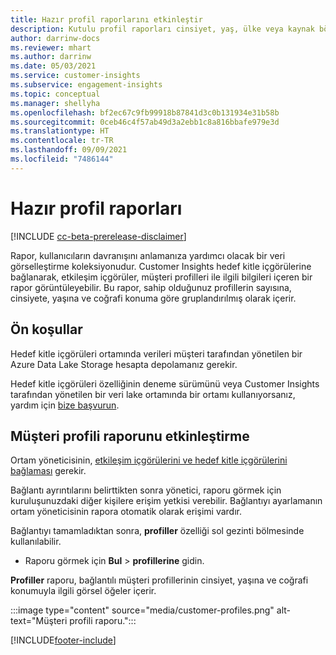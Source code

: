 ```yaml
---
title: Hazır profil raporlarını etkinleştir
description: Kutulu profil raporları cinsiyet, yaş, ülke veya kaynak bölgeye göre gruplandırılmış olarak gruplandırılır.
author: darrinw-docs
ms.reviewer: mhart
ms.author: darrinw
ms.date: 05/03/2021
ms.service: customer-insights
ms.subservice: engagement-insights
ms.topic: conceptual
ms.manager: shellyha
ms.openlocfilehash: bf2ec67c9fb99918b87841d3c0b131934e31b58b
ms.sourcegitcommit: 0ceb46c4f57ab49d3a2ebb1c8a816bbafe979e3d
ms.translationtype: HT
ms.contentlocale: tr-TR
ms.lasthandoff: 09/09/2021
ms.locfileid: "7486144"
---
```

# <a name="out-of-box-profile-reports"></a>Hazır profil raporları

[!INCLUDE [cc-beta-prerelease-disclaimer](includes/cc-beta-prerelease-disclaimer.md)]

Rapor, kullanıcıların davranışını anlamanıza yardımcı olacak bir veri görselleştirme koleksiyonudur. Customer Insights hedef kitle içgörülerine bağlanarak, etkileşim içgörüler, müşteri profilleri ile ilgili bilgileri içeren bir rapor görüntüleyebilir. Bu rapor, sahip olduğunuz profillerin sayısına, cinsiyete, yaşına ve coğrafi konuma göre gruplandırılmış olarak içerir.

## <a name="prerequisites"></a>Ön koşullar

Hedef kitle içgörüleri ortamında verileri müşteri tarafından yönetilen bir Azure Data Lake Storage hesapta depolamanız gerekir.

Hedef kitle içgörüleri özelliğinin deneme sürümünü veya Customer Insights tarafından yönetilen bir veri lake ortamında bir ortamı kullanıyorsanız, yardım için [bize başvurun](https://go.microsoft.com/fwlink/?linkid=2145734).  


## <a name="enable-the-customer-profile-report"></a>Müşteri profili raporunu etkinleştirme

Ortam yöneticisinin, [etkileşim içgörülerini ve hedef kitle içgörülerini bağlaması](integrate-audience-insights-engagement-insights.md) gerekir.

Bağlantı ayrıntılarını belirttikten sonra yönetici, raporu görmek için kuruluşunuzdaki diğer kişilere erişim yetkisi verebilir. Bağlantıyı ayarlamanın ortam yöneticisinin rapora otomatik olarak erişimi vardır. 

Bağlantıyı tamamladıktan sonra, **profiller** özelliği sol gezinti bölmesinde kullanılabilir. 

- Raporu görmek için **Bul** > **profillerine** gidin.

**Profiller** raporu, bağlantılı müşteri profillerinin cinsiyet, yaşına ve coğrafi konumuyla ilgili görsel öğeler içerir.

:::image type="content" source="media/customer-profiles.png" alt-text="Müşteri profili raporu.":::

[!INCLUDE[footer-include](../includes/footer-banner.md)]